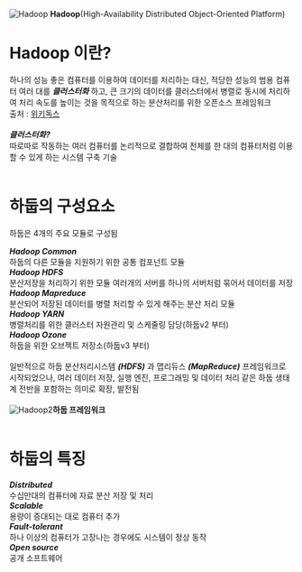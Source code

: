 ![Hadoop](https://mblogthumb-phinf.pstatic.net/MjAyMDA4MjFfMjA4/MDAxNTk3OTcwNjQ4MDM5.LHqQwCpnAbYdhOFC-LG_9wO1wl7eNt9LTaX5RkQ6k6kg.o8xlh9t3VvnNDOthSFw_gAOMEX7Sf8iZM-wZt4MHY8Ag.JPEG.acornedu/%ED%95%98%EB%91%A1.jpg?type=w800)
__Hadoop__(High-Availability Distributed Object-Oriented Platform)<br>
# Hadoop 이란?
 하나의 성능 좋은 컴퓨터를 이용하여 데이터를 처리하는 대신, 적당한 성능의 범용 컴퓨터 여러 대를 ***클러스터화*** 하고, 큰 크기의 데이터를 클러스터에서 병렬로 동시에 처리하여 처리 속도를 높이는 것을 목적으로 하는 분산처리를 위한 오픈소스 프레임워크<br>
 출처 : [위키독스](https://wikidocs.net/22654)<br><br>
 ***클러스터화?*** <br> 따로따로 작동하는 여러 컴퓨터를 논리적으로 결합하여 전체를 한 대의 컴퓨터처럼 이용할 수 있게 하는 시스템 구축 기술<br><br>
# 하둡의 구성요소<br>
하둡은 4개의 주요 모듈로 구성됨<br>

***Hadoop Common***<br>
하둡의 다른 모듈을 지원하기 위한 공통 컴포넌트 모듈<br>
***Hadoop HDFS***<br>
분산저장을 처리하기 위한 모듈
여러개의 서버를 하나의 서버처럼 묶어서 데이터를 저장<br>
***Hadoop Mapreduce***<br>
분산되어 저장된 데이터를 병렬 처리할 수 있게 해주는 분산 처리 모듈<br>
***Hadoop YARN***<br>
병렬처리를 위한 클러스터 자원관리 및 스케줄링 담당(하둡v2 부터)<br>
***Hadoop Ozone***<br>
하둡을 위한 오브젝트 저장소(하둡v3 부터)<br><br>
일반적으로 하둡 분산처리시스템 ***(HDFS)*** 과 맵리듀스 ***(MapReduce)*** 프레임워크로 시작되었으나, 여러 데이터 저장, 실행 엔진, 프로그래밍 및 데이터 처리 같은 하둡 생태계 전반을 포함하는 의미로 확장, 발전됨<br><br>
![Hadoop2](https://mblogthumb-phinf.pstatic.net/MjAyMDA4MjFfMTg5/MDAxNTk3OTc1MDUzNDk4.NSBoo0nLGYgVBKswHLlB1dXqDVAoTWa_XkvQlVP6CMQg.N40MKjZGV3aYIgPSeCp0bRKLjPyp1BdOLFvs0pMP4Cgg.PNG.acornedu/%ED%95%98%EB%91%A1%EC%9D%98_%EC%83%9D%ED%83%9C%EA%B3%84.png?type=w800)__하둡 프레임워크__<br><br>
# 하둡의 특징
***Distributed***<br>
수십만대의 컴퓨터에 자료 분산 저장 및 처리<br>
***Scalable***<br>
용량이 증대되는 대로 컴퓨터 추가<br>
***Fault-tolerant***<br>
하나 이상의 컴퓨터가 고장나는 경우에도 시스템이 정상 동작<br>
***Open source***<br>
공개 소프트웨어<br>



